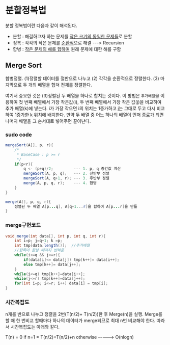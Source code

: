 # 분할정복법

분할 정복법이란 다음과 같이 해석된다.

+ 분할 : 해결하고자 하는 문제를 <u>작은 크기의 동일한 문제들</u>로 분할
+ 정복 : 각각의 작은 문제를 <u>순환적</u>으로 해결 ---> Recursion
+ 합병 : <u>작은 문제의 해를 합하여</u> 원래 문제에 대한 해를 구함



## Merge Sort

합병정렬. (1)정렬할 데이터를 절반으로 나누고 (2) 각각을 순환적으로 정렬한다. (3) 마지막으로 두 개의 배열을 합쳐 전체를 정렬한다. 

여기서 중요한 것은 (3)정렬된 두 배열을 하나로 합치는 것이다. 이 방법은 `추가배열`을 이용하여 첫 번째 배열에서 가장 작은값(i), 두 번째 배열에서 가장 작은 값(j)을 비교하여 추가 배열(k)에 넣는다. i가 가장 작으면 i의 위치는 1증가하고 j는 그대로 두고 다시 비교하여 1증가한 k 위치에 배치한다. 만약 두 배열 중 어느 하나의 배열이 먼저 종료가 되면 나머지 배열을 그 순서대로 넣어주면 끝이난다.

### sudo code

```java
mergeSort(A[], p, r){
    /*
     * BaseCase : p >= r 
     */
    if(p<r){
        q <- (p+q)/2;         --- 1. p, q 중간값 계산
        mergeSort(A, p, q);   --- 2. 전반부 정렬
        mergeSort(A, q+1, r); --- 3. 후반부 정렬
        merge(A, p, q, r);    --- 4. 합병
    }
}

merge(A[], p, q, r){
    정렬된 두 배열 A[p...q], A[q+1...r]을 합하여 A[p...r]을 만듦
}
```

### merge구현코드

```java
void merge(int data[], int p, int q, int r){
    int i=p; j=q+1; k =p;
    int tmp[data.length()];  //추가배열
    //한쪽이 끝날 때까지 반복문
    while(i<=q && j<=r){
        if(data[i]<= data[j]) tmp[k++]= data[i++];
        else tmp[k++]= data[j++];
    }
    while(i<=q) tmp[k++]=data[i++];
    while(j<=r) tmp[k++]=data[j++];
    for(int i=p; i<=r; i++) data[i] = tmp[i];
}
```

### 시간복잡도

n개를 반으로 나누고 정렬을 2번(T(n/2)+ T(n/2))한 후 Merge(n)을 실행. Merge를 할 때 한 번비교 할때마다 하나의 데이터가 merge되므로 최대 n번 비교해야 한다. 따라서 시간복잡도는 아래와 같다.

T(n) = 0                               if n=1
       = T(n/2)+T(n/2)+n         otherwise         ----->   O(nlogn)


